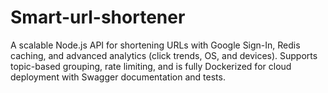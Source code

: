 # Smart-url-shortener
A scalable Node.js API for shortening URLs with Google Sign-In, Redis caching, and advanced analytics (click trends, OS, and devices). Supports topic-based grouping, rate limiting, and is fully Dockerized for cloud deployment with Swagger documentation and tests.
